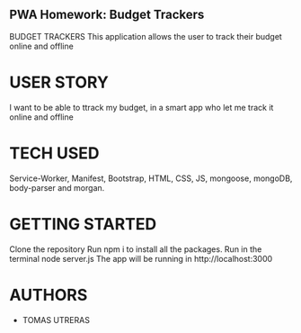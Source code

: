 
## PWA Homework:  Budget Trackers
BUDGET TRACKERS
This application allows the user to track their budget online and offline

# USER STORY
I want to be able to ttrack my budget, in a smart app who let me track it online and offline

# TECH USED 
Service-Worker, Manifest, Bootstrap, HTML, CSS, JS, mongoose, mongoDB, body-parser and morgan.

# GETTING STARTED
Clone the repository
Run npm i to install all the packages. 
Run in the terminal node server.js
The app will be running in http://localhost:3000
 

# AUTHORS
- TOMAS UTRERAS